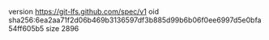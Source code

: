 version https://git-lfs.github.com/spec/v1
oid sha256:6ea2aa71f2d06b469b3136597df3b885d99b6b06f0ee6997d5e0bfa54ff605b5
size 2896
